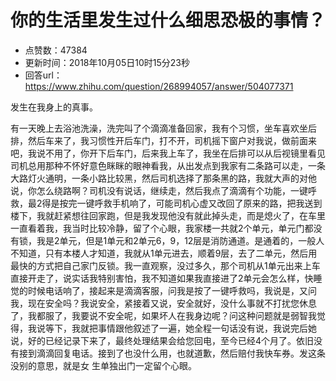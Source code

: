 # 你的生活里发生过什么细思恐极的事情？
- 点赞数：47384
- 更新时间：2018年10月05日10时15分23秒
- 回答url：https://www.zhihu.com/question/268994057/answer/504077371
<body>
 <p data-pid="NLTk-1WF">发生在我身上的真事。</p>
 <p data-pid="O074djBK">有一天晚上去浴池洗澡，洗完叫了个滴滴准备回家，我有个习惯，坐车喜欢坐后排，然后车来了，我习惯性开后车门，打不开，司机摇下窗户对我说，做前面来吧，我说不用了，你开下后车门，后来我上车了，我坐在后排可以从后视镜里看见司机总用那种不怀好意色眯眯的眼神看我，从出发点到我家有二条路可以走，一条大路灯火通明，一条小路比较黑，然后司机选择了那条黑的路，我就大声的对他说，你怎么绕路啊？司机没有说话，继续走，然后我点了滴滴有个功能，一键呼救，最2得是按完一键呼救手机响了，可能司机心虚又改回了原来的路，把我送到楼下，我就赶紧想往回家跑，但是我发现他没有就此掉头走，而是熄火了，在车里一直看着我，我当时比较冷静，留了个心眼，我家楼一共就2个单元，单元门都没有锁，我是2单元，但是1单元和2单元6，9，12层是消防通道。是通着的，一般人不知道，只有本楼人才知道，我就从1单元进去，顺着9层，去了二单元，然后用最快的方式把自己家门反锁。我一直观察，没过多久，那个司机从1单元出来上车直接开走了，说实话我特别害怕，我不知道如果我直接进了2单元会怎么样，快睡觉的时候电话响了，接起来是滴滴客服，问我是按了一键呼救吗，我说是，又问我，现在安全吗？我说安全，紧接着又说，安全就好，没什么事就不打扰您休息了，我都服了，我要说不安全呢，如果坏人在我身边呢？问这种问题就是弱智我觉得，我说等下，我就把事情跟他叙述了一遍，她全程一句话没有说，我说完后她说，好的已经记录下来了，最终处理结果会给您回电，至今已经4个月了。依旧没有接到滴滴回复电话。接到了也没什么用，也就道歉，然后赔付我快车券。发这条没别的意思，就是女 生单独出门一定留个心眼。</p>
</body>